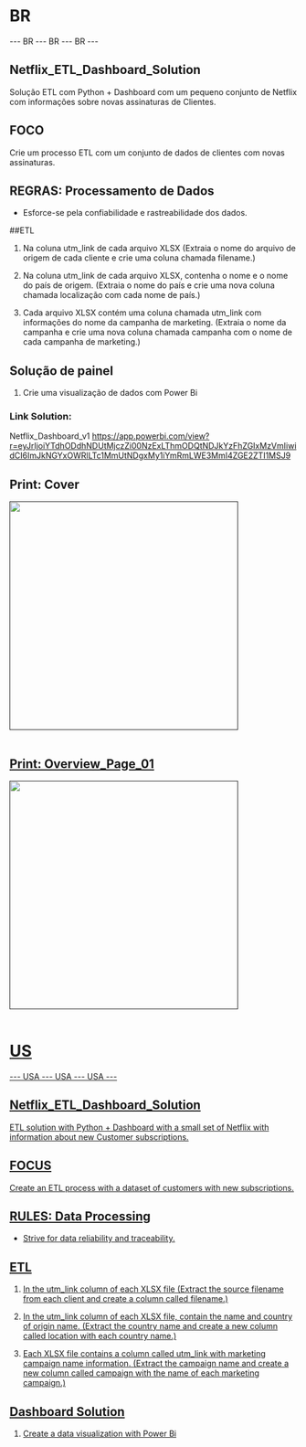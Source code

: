 # BR
--- BR --- BR --- BR ---

## Netflix_ETL_Dashboard_Solution

Solução ETL com Python + Dashboard com um pequeno conjunto de Netflix com informações sobre novas assinaturas de Clientes.

## FOCO
Crie um processo ETL com um conjunto de dados de clientes com novas assinaturas.

## REGRAS: Processamento de Dados

- Esforce-se pela confiabilidade e rastreabilidade dos dados.

##ETL

1. Na coluna utm_link de cada arquivo XLSX
(Extraia o nome do arquivo de origem de cada cliente e crie uma coluna chamada filename.)

2. Na coluna utm_link de cada arquivo XLSX, contenha o nome e o nome do país de origem.
(Extraia o nome do país e crie uma nova coluna chamada localização com cada nome de país.)

3. Cada arquivo XLSX contém uma coluna chamada utm_link com informações do nome da campanha de marketing.
(Extraia o nome da campanha e crie uma nova coluna chamada campanha com o nome de cada campanha de marketing.)

## Solução de painel

1. Crie uma visualização de dados com Power Bi

### Link Solution: 
Netflix_Dashboard_v1
https://app.powerbi.com/view?r=eyJrIjoiYTdhODdhNDUtMjczZi00NzExLThmODQtNDJkYzFhZGIxMzVmIiwidCI6ImJkNGYxOWRlLTc1MmUtNDgxMy1iYmRmLWE3MmI4ZGE2ZTI1MSJ9

## Print: Cover

<div>
    <a href="">
    <img height="400" align="center" src="" class="img-responsive">
</div><br>

## Print: Overview_Page_01

<div>
    <a href="">
    <img height="400" align="center" src="" class="img-responsive">
</div><br>



# US
--- USA --- USA --- USA ---

## Netflix_ETL_Dashboard_Solution

ETL solution with Python + Dashboard with a small set of Netflix with information about new Customer subscriptions.

## FOCUS
Create an ETL process with a dataset of customers with new subscriptions.

## RULES: Data Processing

- Strive for data reliability and traceability.

## ETL

1. In the utm_link column of each XLSX file
(Extract the source filename from each client and create a column called filename.)

2. In the utm_link column of each XLSX file, contain the name and country of origin name.
(Extract the country name and create a new column called location with each country name.)

3. Each XLSX file contains a column called utm_link with marketing campaign name information.
(Extract the campaign name and create a new column called campaign with the name of each marketing campaign.)

## Dashboard Solution

1. Create a data visualization with Power Bi